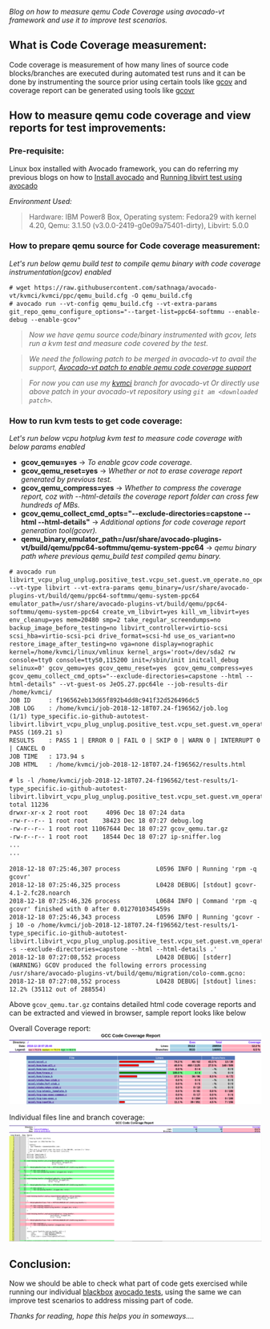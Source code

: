 _Blog on how to measure qemu Code Coverage using avocado-vt framework and use it to improve test scenarios._

## What is Code Coverage measurement:
Code coverage is measurement of how many lines of source code blocks/branches
are executed during automated test runs and it can be done by instrumenting
the source prior using certain tools like [gcov](https://en.wikipedia.org/wiki/Gcov)
and coverage report can be generated using tools like [gcovr](https://gcovr.com/)

## How to measure qemu code coverage and view reports for test improvements:

### Pre-requisite:
Linux box installed with Avocado framework, you can do referring my previous blogs on how to
[Install avocado](https://sathnaga86.com/2018/05/17/testing-kvm-on-power-using-avocado-test.html) and [Running libvirt test using avocado](https://sathnaga86.com/2018/05/17/testing-kvm-through-libvirt-environment.html)

_Environment Used:_
>Hardware: IBM Power8 Box, Operating system: Fedora29 with kernel 4.20, Qemu: 3.1.50 (v3.0.0-2419-g0e09a75401-dirty), Libvirt: 5.0.0

### How to prepare qemu source for Code coverage measurement:

_Let's run below qemu build test to compile qemu binary with code coverage instrumentation(gcov) enabled_

```
# wget https://raw.githubusercontent.com/sathnaga/avocado-vt/kvmci/kvmci/ppc/qemu_build.cfg -O qemu_build.cfg
# avocado run --vt-config qemu_build.cfg --vt-extra-params git_repo_qemu_configure_options="--target-list=ppc64-softmmu --enable-debug --enable-gcov"
```

>_Now we have qemu source code/binary instrumented with gcov, lets run a kvm test and measure code covered by the test._

>_We need the following patch to be merged in avocado-vt to avail the support,
[Avocado-vt patch to enable qemu code coverage support](https://patch-diff.githubusercontent.com/raw/avocado-framework/avocado-vt/pull/1873.patch)_

>_For now you can use my [kvmci](https://github.com/sathnaga/avocado-vt/tree/kvmci) branch for avocado-vt Or directly use above patch in your avocado-vt repository using `git am <downloaded patch>`._

### How to run kvm tests to get code coverage:

_Let's run below vcpu hotplug kvm test to measure code coverage with below params enabled_

* __gcov_qemu=yes__ -> _To enable gcov code coverage._
* __gcov_qemu_reset=yes__ -> _Whether or not to erase coverage report generated by previous test._
* __gcov_qemu_compress=yes__ -> _Whether to compress the coverage report, coz with --html-details the coverage report folder can cross few hundreds of MBs._
* __gcov_qemu_collect_cmd_opts="--exclude-directories=capstone --html --html-details"__ -> _Additional options for code coverage report generation tool(gcovr)._
* __qemu_binary,emulator_path=/usr/share/avocado-plugins-vt/build/qemu/ppc64-softmmu/qemu-system-ppc64__ -> _qemu binary path where previous qemu_build test compiled qemu binary._

```
# avocado run libvirt_vcpu_plug_unplug.positive_test.vcpu_set.guest.vm_operate.no_operation --vt-type libvirt --vt-extra-params qemu_binary=/usr/share/avocado-plugins-vt/build/qemu/ppc64-softmmu/qemu-system-ppc64 emulator_path=/usr/share/avocado-plugins-vt/build/qemu/ppc64-softmmu/qemu-system-ppc64 create_vm_libvirt=yes kill_vm_libvirt=yes env_cleanup=yes mem=20480 smp=2 take_regular_screendumps=no backup_image_before_testing=no libvirt_controller=virtio-scsi scsi_hba=virtio-scsi-pci drive_format=scsi-hd use_os_variant=no restore_image_after_testing=no vga=none display=nographic kernel=/home/kvmci/linux/vmlinux kernel_args='root=/dev/sda2 rw console=tty0 console=ttyS0,115200 init=/sbin/init initcall_debug selinux=0' gcov_qemu=yes gcov_qemu_reset=yes  gcov_qemu_compress=yes gcov_qemu_collect_cmd_opts="--exclude-directories=capstone --html --html-details" --vt-guest-os JeOS.27.ppc64le --job-results-dir /home/kvmci/
JOB ID     : f196562eb13d65f892b4dd8c941f32d526496dc5
JOB LOG    : /home/kvmci/job-2018-12-18T07.24-f196562/job.log
(1/1) type_specific.io-github-autotest-libvirt.libvirt_vcpu_plug_unplug.positive_test.vcpu_set.guest.vm_operate.no_operation: PASS (169.21 s)
RESULTS    : PASS 1 | ERROR 0 | FAIL 0 | SKIP 0 | WARN 0 | INTERRUPT 0 | CANCEL 0
JOB TIME   : 173.94 s
JOB HTML   : /home/kvmci/job-2018-12-18T07.24-f196562/results.html

# ls -l /home/kvmci/job-2018-12-18T07.24-f196562/test-results/1-type_specific.io-github-autotest-libvirt.libvirt_vcpu_plug_unplug.positive_test.vcpu_set.guest.vm_operate.no_operation/
total 11236
drwxr-xr-x 2 root root     4096 Dec 18 07:24 data
-rw-r--r-- 1 root root    38423 Dec 18 07:27 debug.log
-rw-r--r-- 1 root root 11067644 Dec 18 07:27 gcov_qemu.tar.gz
-rw-r--r-- 1 root root    18544 Dec 18 07:27 ip-sniffer.log
...
...

2018-12-18 07:25:46,307 process          L0596 INFO | Running 'rpm -q gcovr'
2018-12-18 07:25:46,325 process          L0428 DEBUG| [stdout] gcovr-4.1-2.fc28.noarch
2018-12-18 07:25:46,326 process          L0684 INFO | Command 'rpm -q gcovr' finished with 0 after 0.0127010345459s
2018-12-18 07:25:46,343 process          L0596 INFO | Running 'gcovr -j 10 -o /home/kvmci/job-2018-12-18T07.24-f196562/test-results/1-type_specific.io-github-autotest-libvirt.libvirt_vcpu_plug_unplug.positive_test.vcpu_set.guest.vm_operate.no_operation/gcov_qemu/gcov.html -s --exclude-directories=capstone --html --html-details .'
2018-12-18 07:27:08,552 process          L0428 DEBUG| [stderr] (WARNING) GCOV produced the following errors processing /usr/share/avocado-plugins-vt/build/qemu/migration/colo-comm.gcno:
2018-12-18 07:27:08,552 process          L0428 DEBUG| [stdout] lines: 12.2% (35112 out of 288554)
```

Above `gcov_qemu.tar.gz` contains detailed html code coverage reports and can be extracted and viewed in browser, sample report looks like below

Overall Coverage report:
![](https://github.com/sathnaga/sathnaga.github.io/raw/master/resources/gcov_report.png)

Individual files line and branch coverage:
![](https://github.com/sathnaga/sathnaga.github.io/raw/master/resources/gcov_file_coverage.png)

## Conclusion:

Now we should be able to check what part of code gets exercised while running our individual [blackbox](https://en.wikipedia.org/wiki/Black-box_testing) [avocado tests](https://sathnaga86.com/2018/05/17/testing-kvm-on-power-using-avocado-test.html), using the same we can improve test scenarios to address missing part of code.

_Thanks for reading, hope this helps you in someways...._

<script src="https://utteranc.es/client.js"
        repo="sathnaga/sathnaga.github.io"
        issue-term="url"
        theme="github-light"
        crossorigin="anonymous"
        async>
</script>
